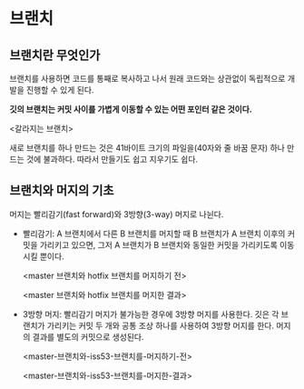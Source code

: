 # 브랜치

## 브랜치란 무엇인가

브랜치를 사용하면 코드를 통째로 복사하고 나서 원래 코드와는 상관없이 독립적으로 개발을 진행할 수 있게 된다.

**깃의 브랜치는 커밋 사이를 가볍게 이동할 수 있는 어떤 포인터 같은 것이다.**

<갈라지는 브랜치>

새로 브랜치를 하나 만드는 것은 41바이트 크기의 파일을(40자와 줄 바꿈 문자) 하나 만드는 것에 불과하다. 따라서 만들기도 쉽고 지우기도 쉽다.

## 브랜치와 머지의 기초

머지는 빨리감기(fast forward)와 3방향(3-way) 머지로 나뉜다.

- 빨리감기: A 브랜치에서 다른 B 브랜치를 머지할 때 B 브랜치가 A 브랜치 이후의 커밋을 가리키고 있으면, 그저 A 브랜치가 B 브랜치와 동일한 커밋을 가리키도록 이동시킬 뿐이다.

  <master 브랜치와 hotfix 브랜치를 머지하기 전>

  <master 브랜치와 hotfix 브랜치를 머지한 결과>

- 3방향 머지: 빨리감기 머지가 불가능한 경우에 3방향 머지를 사용한다. 깃은 각 브랜치가 가리키는 커밋 두 개와 공통 조상 하나를 사용하여 3방향 머지를 한다. 머지의 결과를 별도의 커밋으로 생성된다.

  <master-브랜치와-iss53-브랜치를-머지하기-전>

  <master-브랜치와-iss53-브랜치를-머지한-결과>

